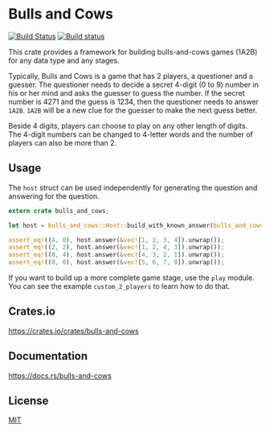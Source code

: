 Bulls and Cows
====================

[![Build Status](https://travis-ci.org/magiclen/bulls-and-cows.svg?branch=master)](https://travis-ci.org/magiclen/bulls-and-cows)
[![Build status](https://ci.appveyor.com/api/projects/status/t6o5r0j2yl11chsd/branch/master?svg=true)](https://ci.appveyor.com/project/magiclen/bulls-and-cows/branch/master)

This crate provides a framework for building bulls-and-cows games (1A2B) for any data type and any stages.

Typically, Bulls and Cows is a game that has 2 players, a questioner and a guesser. The questioner needs to decide a secret 4-digit (0 to 9) number in his or her mind and asks the guesser to guess the number. If the secret number is 4271 and the guess is 1234, then the questioner needs to answer `1A2B`. `1A2B` will be a new clue for the guesser to make the next guess better.

Beside 4 digits, players can choose to play on any other length of digits. The 4-digit numbers can be changed to 4-letter words and the number of players can also be more than 2.

## Usage

The `host` struct can be used independently for generating the question and answering for the question.

```rust
extern crate bulls_and_cows;

let host = bulls_and_cows::Host::build_with_known_answer(bulls_and_cows::Letters::generate_numeric_letters(), vec![1, 2, 3, 4]).unwrap();

assert_eq!((4, 0), host.answer(&vec![1, 2, 3, 4]).unwrap());
assert_eq!((2, 2), host.answer(&vec![1, 2, 4, 3]).unwrap());
assert_eq!((0, 4), host.answer(&vec![4, 3, 2, 1]).unwrap());
assert_eq!((0, 0), host.answer(&vec![5, 6, 7, 8]).unwrap());
```

If you want to build up a more complete game stage, use the `play` module. You can see the example `custom_2_players` to learn how to do that.

## Crates.io

https://crates.io/crates/bulls-and-cows

## Documentation

https://docs.rs/bulls-and-cows

## License

[MIT](LICENSE)